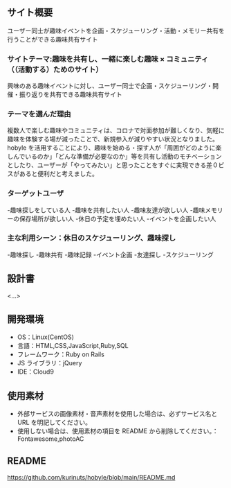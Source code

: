 # <Hobyle>

## サイト概要

ユーザー同士が趣味イベントを企画・スケジューリング・活動・メモリー共有を行うことができる趣味共有サイト

### サイトテーマ:趣味を共有し、一緒に楽しむ趣味 × コミュニティ（（活動する）ためのサイト）

興味のある趣味イベントに対し、ユーザー同士で企画・スケジューリング・開催・振り返りを共有できる趣味共有サイト

### テーマを選んだ理由

複数人で楽しむ趣味やコミュニティは、コロナで対面参加が難しくなり、気軽に趣味を体験する場が減ったことで、新規参入が減りやすい状況となりました。hobyle を活用することにより、趣味を始める・探す人が「周囲がどのように楽しんでいるのか」「どんな準備が必要なのか」等を共有し活動のモチベーションとしたり、ユーザーが「やってみたい」と思ったことをすぐに実現できる差０ビスがあると便利だと考えました。

### ターゲットユーザ

-趣味探しをしている人 -趣味を共有したい人 -趣味友達が欲しい人 -趣味メモリーの保存場所が欲しい人 -休日の予定を埋めたい人 -イベントを企画したい人

### 主な利用シーン：休日のスケジューリング、趣味探し

-趣味探し -趣味共有 -趣味記録 -イベント企画 -友達探し -スケジューリング

## 設計書

<...>

## 開発環境

- OS：Linux(CentOS)
- 言語：HTML,CSS,JavaScript,Ruby,SQL
- フレームワーク：Ruby on Rails
- JS ライブラリ：jQuery
- IDE：Cloud9

## 使用素材

- 外部サービスの画像素材・音声素材を使用した場合は、必ずサービス名と URL を明記してください。
- 使用しない場合は、使用素材の項目を README から削除してください。：Fontawesome,photoAC

## README

https://github.com/kurinuts/hobyle/blob/main/README.md